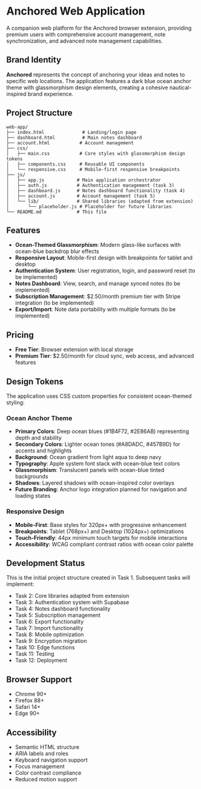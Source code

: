 # Anchored Web Application

A companion web platform for the Anchored browser extension, providing premium users with comprehensive account management, note synchronization, and advanced note management capabilities.

## Brand Identity

**Anchored** represents the concept of anchoring your ideas and notes to specific web locations. The application features a dark blue ocean anchor theme with glassmorphism design elements, creating a cohesive nautical-inspired brand experience.

## Project Structure

```
web-app/
├── index.html              # Landing/login page
├── dashboard.html          # Main notes dashboard
├── account.html           # Account management
├── css/
│   ├── main.css           # Core styles with glassmorphism design tokens
│   ├── components.css     # Reusable UI components
│   └── responsive.css     # Mobile-first responsive breakpoints
├── js/
│   ├── app.js            # Main application orchestrator
│   ├── auth.js           # Authentication management (task 3)
│   ├── dashboard.js      # Notes dashboard functionality (task 4)
│   ├── account.js        # Account management (task 5)
│   └── lib/              # Shared libraries (adapted from extension)
│       └── placeholder.js # Placeholder for future libraries
└── README.md             # This file
```

## Features

- **Ocean-Themed Glassmorphism**: Modern glass-like surfaces with ocean-blue backdrop blur effects
- **Responsive Layout**: Mobile-first design with breakpoints for tablet and desktop
- **Authentication System**: User registration, login, and password reset (to be implemented)
- **Notes Dashboard**: View, search, and manage synced notes (to be implemented)
- **Subscription Management**: $2.50/month premium tier with Stripe integration (to be implemented)
- **Export/Import**: Note data portability with multiple formats (to be implemented)

## Pricing

- **Free Tier**: Browser extension with local storage
- **Premium Tier**: $2.50/month for cloud sync, web access, and advanced features

## Design Tokens

The application uses CSS custom properties for consistent ocean-themed styling:

### Ocean Anchor Theme
- **Primary Colors**: Deep ocean blues (#1B4F72, #2E86AB) representing depth and stability
- **Secondary Colors**: Lighter ocean tones (#A8DADC, #457B9D) for accents and highlights
- **Background**: Ocean gradient from light aqua to deep navy
- **Typography**: Apple system font stack with ocean-blue text colors
- **Glassmorphism**: Translucent panels with ocean-blue tinted backgrounds
- **Shadows**: Layered shadows with ocean-inspired color overlays
- **Future Branding**: Anchor logo integration planned for navigation and loading states

### Responsive Design
- **Mobile-First**: Base styles for 320px+ with progressive enhancement
- **Breakpoints**: Tablet (768px+) and Desktop (1024px+) optimizations
- **Touch-Friendly**: 44px minimum touch targets for mobile interactions
- **Accessibility**: WCAG compliant contrast ratios with ocean color palette

## Development Status

This is the initial project structure created in Task 1. Subsequent tasks will implement:

- Task 2: Core libraries adapted from extension
- Task 3: Authentication system with Supabase
- Task 4: Notes dashboard functionality
- Task 5: Subscription management
- Task 6: Export functionality
- Task 7: Import functionality
- Task 8: Mobile optimization
- Task 9: Encryption migration
- Task 10: Edge functions
- Task 11: Testing
- Task 12: Deployment

## Browser Support

- Chrome 90+
- Firefox 88+
- Safari 14+
- Edge 90+

## Accessibility

- Semantic HTML structure
- ARIA labels and roles
- Keyboard navigation support
- Focus management
- Color contrast compliance
- Reduced motion support